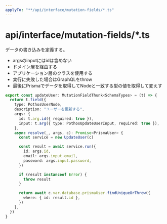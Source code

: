 ```yaml
---
applyTo: "**/api/interface/mutation-fields/*.ts"
---
```


# api/interface/mutation-fields/*.ts

データの書き込みを定義する。

- argsのinputにはidは含めない
- ドメイン層を経由する
- アプリケーション層のクラスを使用する
- 実行に失敗した場合はGraphQLをthrow
- 最後にPrismaでデータを取得してNodeと一致する型の値を取得して変えす

```ts
export const updateUser: MutationFieldThunk<SchemaTypes> = (t) => {
  return t.field({
    type: PothosUserNode,
    description: "ユーザーを更新する",
    args: {
      id: t.arg.id({ required: true }),
      input: t.arg({ type: PothosUpdateUserInput, required: true }),
    },
    async resolve(_, args, c): Promise<PrismaUser> {
      const service = new UpdateUser(c)

      const result = await service.run({
        id; args.id,
        email: args.input.email,
        password: args.input.password,
      })

      if (result instanceof Error) {
        throw result
      }

      return await c.var.database.prismaUser.findUniqueOrThrow({
        where: { id: result.id },
      })
    },
  })
}
```
